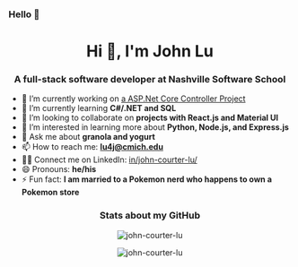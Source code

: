 ### Hello 👋

<h1 align="center">Hi 👋, I'm John Lu</h1>

<h3 align="center">A full-stack software developer at Nashville Software School</h3>

- 🔭 I’m currently working on [a ASP.Net Core Controller Project](https://github.com/john-courter-lu/BiancasBikes)
- 🌱 I’m currently learning **C#/.NET and SQL**
- 👯 I’m looking to collaborate on **projects with React.js and Material UI**
- 🤔 I’m interested in learning more about **Python, Node.js, and Express.js**
- 💬 Ask me about **granola and yogurt**
- 📫 How to reach me: **lu4j@cmich.edu**
- 👨‍💼 Connect me on LinkedIn: [in/john-courter-lu/](https://www.linkedin.com/in/john-courter-lu/)
- 😄 Pronouns: **he/his**
- ⚡ Fun fact: **I am married to a Pokemon nerd who happens to own a Pokemon store**

<h3 align="center">Stats about my GitHub</h3>

<p align="center"><img src="https://github-readme-stats.vercel.app/api/top-langs?username=john-courter-lu&show_icons=true&locale=en&layout=compact" alt="john-courter-lu" /></p>

<p align="center"><img src="https://github-readme-streak-stats.herokuapp.com/?user=john-courter-lu&" alt="john-courter-lu" /></p>
